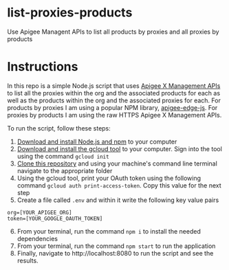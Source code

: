 # list-proxies-products
Use Apigee Managent APIs to list all products by proxies and all proxies by products

# Instructions
In this repo is a simple Node.js script that uses [Apigee X Management APIs](https://cloud.google.com/apigee/docs/reference) to list all the proxies within the org and the associated products for each as well as the products within the org and the associated proxies for each. For products by proxies I am using a popular NPM library, [apigee-edge-js](https://www.npmjs.com/package/apigee-edge-js). For proxies by products I am using the raw HTTPS Apigee X Management APIs.

To run the script, follow these steps:
1. [Download and install Node.js and npm](https://docs.npmjs.com/downloading-and-installing-node-js-and-npm) to your computer
2. [Download and install the gcloud tool](https://cloud.google.com/sdk/docs/install) to your computer. Sign into the tool using the command `gcloud init`
3. [Clone this repository](https://docs.github.com/en/repositories/creating-and-managing-repositories/cloning-a-repository) and using your machine's command line terminal navigate to the appropriate folder
4. Using the gcloud tool, print your OAuth token using the following command `gcloud auth print-access-token`. Copy this value for the next step
5. Create a file called `.env` and within it write the following key value pairs
```
org=[YOUR_APIGEE_ORG]
token=[YOUR_GOOGLE_OAUTH_TOKEN]
```
6. From your terminal, run the command `npm i` to install the needed dependencies
7. From your terminal, run the command `npm start` to run the application
8. Finally, navigate to http://localhost:8080 to run the script and see the results.